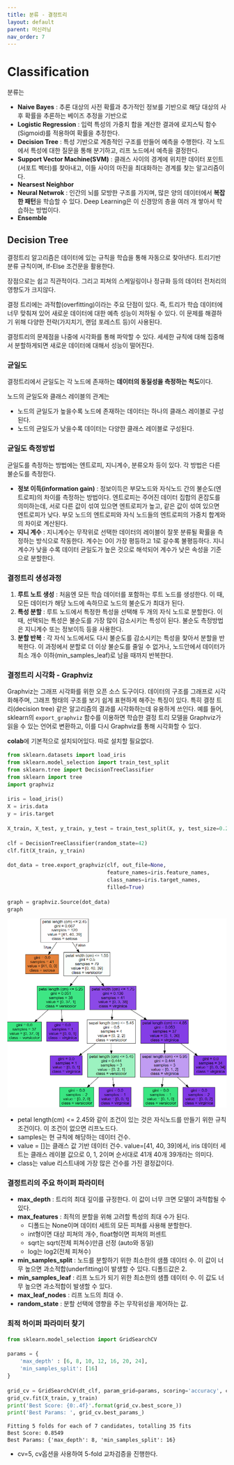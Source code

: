 ```yaml
---
title: 분류 - 결정트리
layout: default
parent: 머신러닝
nav_order: 7
---
```


# Classification

분류는 

* **Naive Bayes** : 추론 대상의 사전 확률과 추가적인 정보를 기반으로 해당 대상의 사후 확률을 추론하는 베이즈 추정을 기반으로 
* **Logistic Regression** : 입력 특성의 가중치 합을 계산한 결과에 로지스틱 함수(Sigmoid)를 적용하여 확률을 추정한다.
* **Decision Tree** : 특성 기반으로 계층적인 구조를 만들어 예측을 수행한다. 각 노드에서 특성에 대한 질문을 통해 분기하고, 리프 노드에서 예측을 결정한다.
* **Support Vector Machine(SVM)** : 클래스 사이의 경계에 위치한 데이터 포인트(서포트 벡터)를 찾아내고, 이들 사이의 마진을 최대화하는 경계를 찾는 알고리즘이다.
* **Nearsest Neighbor** 
* **Neural Netwrok** : 인간의 뇌를 모방한 구조를 가지며, 많은 양의 데이터에서 **복잡한 패턴**을 학습할 수 있다. Deep Learning은 이 신경망의 층을 여러 개 쌓아서 학습하는 방법이다.
* **Ensemble**



## Decision Tree

결정트리 알고리즘은 데이터에 있는 규칙을 학습을 통해 자동으로 찾아낸다. 트리기반 분류 규칙이며, If-Else 조건문을 활용한다.

장점으로는 쉽고 직관적이다. 그리고 피쳐의 스케일링이나 정규화 등의 데이터 전처리의 영향도가 크지않다.

결정 트리에는 과적합(overfitting)이라는 주요 단점이 있다. 즉, 트리가 학습 데이터에 너무 맞춰져 있어 새로운 데이터에 대한 예측 성능이 저하될 수 있다. 이 문제를 해결하기 위해 다양한 전략(가지치기, 랜덤 포레스트 등)이 사용된다.

결정트리의 문제점을 나중에 시각화를 통해 파악할 수 있다. 세세한 규칙에 대해 집중해서 분할하게되면 새로운 데이터에 대해서 성능이 떨어진다.



### 균일도

결정트리에서 균일도는 각 노드에 존재하는 **데이터의 동질성을 측정하는 척도**이다. 

노드의 균일도와 클래스 레이블의 관계는

* 노드의 균일도가 높을수록 노드에 존재하는 데이터는 하나의 클래스 레이블로 구성된다.
* 노드의 균일도가 낮을수록 데이터는 다양한 클래스 레이블로 구성된다.



### 균일도 측정방법

균일도를 측정하는 방법에는 엔트로피, 지니계수, 분류오차 등이 있다. 각 방법은 다른 불순도를 측정한다.

* **정보 이득(information gain)** : 정보이득은 부모노드와 자식노드 간의 불순도(엔트로피)의 차이를 측정하는 방법이다. 엔트로피는 주어진 데이터 집합의 혼잡도를 의미하는데, 서로 다른 값이 섞여 있으면 엔트로피가 높고, 같은 값이 섞여 있으면 엔트로피가 낮다.  부모 노드의 엔트로피와 자식 노드들의 엔트로피의 가중치 합계와의 차이로 계산된다. 
* **지니 계수** : 지니계수는 무작위로 선택한 데이터의 레이블이 잘못 분류될 확률을 측정하는 방식으로 작동한다. 계수는 0이 가장 평등하고 1로 갈수록 불평등하다. 지니계수가 낮을 수록 데이터 균일도가 높은 것으로 해석되어 계수가 낮은 속성을 기준으로 분할한다.



### 결정트리 생성과정

1. **루트 노트 생성** : 처음엔 모든 학습 데이터를 포함하는 루트 노드를 생성한다. 이 때, 모든 데이터가 해당 노드에 속하므로 노드의 불순도가 최대가 된다.
2. **특성 분할** : 루트 노드에서 특정한 특성을 선택해 두 개의 자식 노드로 분할한다. 이 때, 선택되는 특성은 불순도를 가장 많이 감소시키는 특성이 된다. 불순도 측정방법은 지니계수 또는 정보이득 등을 사용한다.
3. **분할 반복** : 각 자식 노드에서도 다시 불순도를 감소시키는 특성을 찾아서 분할을 반복한다. 이 과정에서 분할로 더 이상 불순도를 줄일 수 없거나, 노드안에서 데이터가 최소 개수 이하(min_samples_leaf)로 남을 때까지 반복한다.





### 결정트리 시각화 - Graphviz

Graphviz는 그래프 시각화를 위한 오픈 소스 도구이다. 데이터의 구조를 그래프로 시각화해주며, 그래프 형태의 구조를 보기 쉽게 표현하게 해주는 특징이 있다.  특히 결정 트리(decision tree) 같은 알고리즘의 결과를 시각화하는데 유용하게 쓰인다. 예를 들어, sklearn의 `export_graphviz` 함수를 이용하면 학습한 결정 트리 모델을 Graphviz가 읽을 수 있는 언어로 변환하고, 이를 다시 Graphviz를 통해 시각화할 수 있다.

**colab**에 기본적으로 설치되어있다. 따로 설치할 필요없다.

```python
from sklearn.datasets import load_iris
from sklearn.model_selection import train_test_split
from sklearn.tree import DecisionTreeClassifier
from sklearn import tree
import graphviz 

iris = load_iris()
X = iris.data
y = iris.target

X_train, X_test, y_train, y_test = train_test_split(X, y, test_size=0.2, random_state=42)

clf = DecisionTreeClassifier(random_state=42)
clf.fit(X_train, y_train)

dot_data = tree.export_graphviz(clf, out_file=None, 
                                feature_names=iris.feature_names,  
                                class_names=iris.target_names, 
                                filled=True)

graph = graphviz.Source(dot_data) 
graph
```

![](../../assets/images/ml/dec1.png)

* petal length(cm) <= 2.45와 같이 조건이 있는 것은 자식노드를 만들기 위한 규칙 조건이다. 이 조건이 없으면 리프노드다.
* samples는 현 규칙에 해당하는 데이터 건수.
* value = []는 클래스 값 기반 데이터 건수. value=[41, 40, 39]에서, iris 데이터 세트는 클래스 레이블 값으로 0, 1, 2이며 순서대로 41개 40개 39개라는 의미다.
* class는 value 리스트내에 가장 많은 건수를 가진 결정값이다.





### 결정트리의 주요 하이퍼 파라미터



* **max_depth** : 트리의 최대 깊이를 규정한다. 이 값이 너무 크면 모델이 과적합될 수 있다.
* **max_features** : 최적의 분할을 위해 고려할 특성의 최대 수가 된다.
  * 디폴드는 None이며 데이터 세트의 모든 피쳐를 사용해 분할한다.
  * int형이면 대상 피쳐의 개수, float형이면 피쳐의 퍼센트
  * sqrt는 sqrt(전체 피쳐수)만큼 선정 (auto와 동일)
  * log는 log2(전체 피쳐수)
* **min_samples_split** : 노드를 분할하기 위한 최소한의 샘플 데이터 수. 이 값이 너무 높으면 과소적합(underfitting)이 발생할 수 있다. 디폴드값은 2.
* **min_samples_leaf** : 리프 노드가 되기 위한 최소한의 샘플 데이터 수. 이 값도 너무 높으면 과소적합이 발생할 수 있다.
* **max_leaf_nodes** : 리프 노드의 최대 수.
* **random_state** : 분할 선택에 영향을 주는 무작위성을 제어하는 값.





### 최적 하이퍼 파라미터 찾기

```python
from sklearn.model_selection import GridSearchCV

params = {
    'max_depth' : [6, 8, 10, 12, 16, 20, 24],
    'min_samples_split': [16]
}

grid_cv = GridSearchCV(dt_clf, param_grid=params, scoring='accuracy', cv=5, verbose=1)
grid_cv.fit(X_train, y_train)
print('Best Score: {0:.4f}'.format(grid_cv.best_score_))
print('Best Params: ', grid_cv.best_params_)
```

```
Fitting 5 folds for each of 7 candidates, totalling 35 fits
Best Score: 0.8549
Best Params: {'max_depth': 8, 'min_samples_split': 16}
```
* cv=5, cv옵션을 사용하여 5-fold 교차검증을 진행한다.